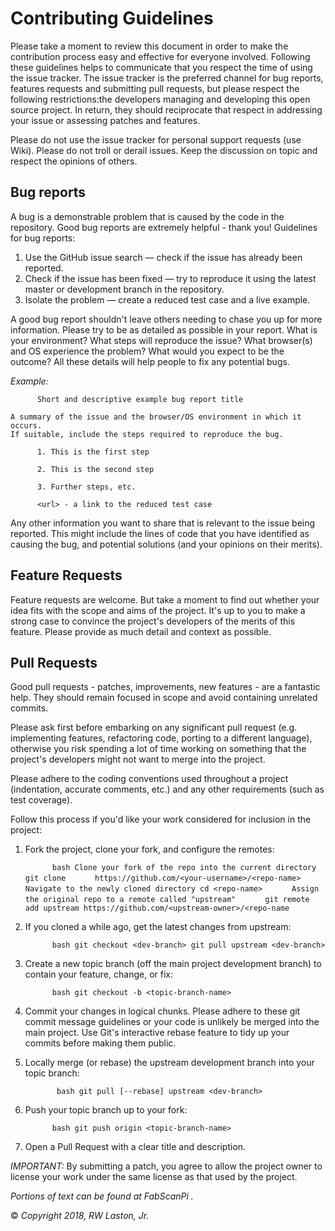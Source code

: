 

# Contributing Guidelines

Please take a moment to review this document in order to make the contribution process easy and effective for everyone involved.
Following these guidelines helps to communicate that you respect the time of using the issue tracker.
The issue tracker is the preferred channel for bug reports, features requests and submitting pull requests, but please respect the following restrictions:the developers managing and developing this open source project. In return, they should reciprocate that respect in addressing your issue or assessing patches and features.

Please do not use the issue tracker for personal support requests (use Wiki).
Please do not troll or derail issues. Keep the discussion on topic and respect the opinions of others.

## Bug reports

A bug is a demonstrable problem that is caused by the code in the repository. Good bug reports are extremely helpful - thank you!
Guidelines for bug reports:

1. Use the GitHub issue search — check if the issue has already been reported.
2. Check if the issue has been fixed — try to reproduce it using the latest master or development branch in the repository.
3. Isolate the problem — create a reduced test case and a live example.

A good bug report shouldn't leave others needing to chase you up for more information. Please try to be as detailed as possible in your report. What is your environment? What steps will reproduce the issue? What browser(s) and OS experience the problem? What would you expect to be the outcome? All these details will help people to fix any potential bugs.

*Example:*

`		Short and descriptive example bug report title `

	A summary of the issue and the browser/OS environment in which it occurs. 
	If suitable, include the steps required to reproduce the bug.

`		1. This is the first step `

`		2. This is the second step `

`		3. Further steps, etc. `

`		<url> - a link to the reduced test case `

Any other information you want to share that is relevant to the issue being reported. This might include the lines of code that you have identified as causing the bug, and potential solutions (and your opinions on their merits).

## Feature Requests

Feature requests are welcome. But take a moment to find out whether your idea fits with the scope and aims of the project. It's up to you to make a strong case to convince the project's developers of the merits of this feature. Please provide as much detail and context as possible.

## Pull Requests

Good pull requests - patches, improvements, new features - are a fantastic help. They should remain focused in scope and avoid containing unrelated commits.

Please ask first before embarking on any significant pull request (e.g. implementing features, refactoring code, porting to a different language), otherwise you risk spending a lot of time working on something that the project's developers might not want to merge into the project.

Please adhere to the coding conventions used throughout a project (indentation, accurate comments, etc.) and any other requirements (such as test coverage).

Follow this process if you'd like your work considered for inclusion in the project:

1. Fork the project, clone your fork, and configure the remotes: 

	`		bash Clone your fork of the repo into the current directory git clone `	
	`		https://github.com/<your-username>/<repo-name> `
	`		Navigate to the newly cloned directory cd <repo-name> ` 
	`		Assign the original repo to a remote called "upstream" `
	`		git remote add upstream https://github.com/<upstream-owner>/<repo-name `

2. If you cloned a while ago, get the latest changes from upstream: 

	`		bash git checkout <dev-branch> git pull upstream <dev-branch> `

3. Create a new topic branch (off the main project development branch) to contain your feature, change, or fix:

	`		bash git checkout -b <topic-branch-name> `

4. Commit your changes in logical chunks. Please adhere to these git commit message guidelines or your code is unlikely be merged into the main project. Use Git's interactive rebase feature to tidy up your commits before making them public.

5. Locally merge (or rebase) the upstream development branch into your topic branch:

	`		 bash git pull [--rebase] upstream <dev-branch> `

6. Push your topic branch up to your fork: 

	`		bash git push origin <topic-branch-name> `

7. Open a Pull Request with a clear title and description. 

*IMPORTANT:* By submitting a patch, you agree to allow the project owner to license your work under the same license as that used by the project.

*Portions of  text can be found at FabScanPi .*


© *Copyright 2018, RW Laston, Jr.*


